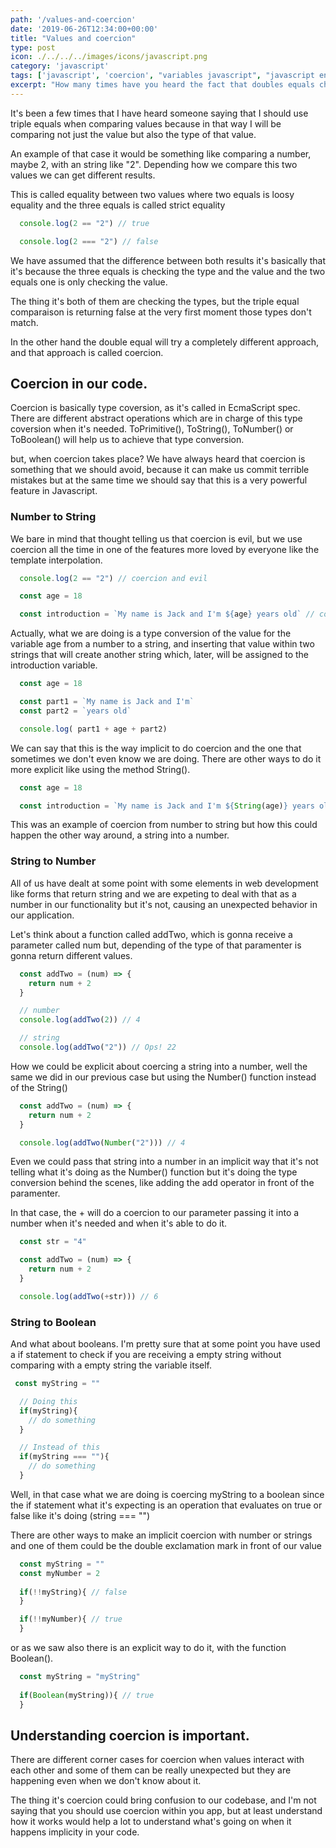```yaml
---
path: '/values-and-coercion'
date: '2019-06-26T12:34:00+00:00'
title: "Values and coercion"
type: post
icon: ./../../../images/icons/javascript.png
category: 'javascript'
tags: ['javascript', 'coercion', "variables javascript", "javascript engine", "javascript values"]
excerpt: "How many times have you heard the fact that doubles equals check the value but not the type while three equals check both"
---
```


It's been a few times that I have heard someone saying that I should use triple equals when comparing values because in that way I will be comparing not just the value but also the type of that value.

An example of that case it would be something like comparing a number, maybe 2, with an string like "2". Depending how we compare this two values we can get different results.

This is called equality between two values where two equals is loosy equality and the three equals is called strict equality

```javascript
  console.log(2 == "2") // true

  console.log(2 === "2") // false 
```

We have assumed that the difference between both results it's basically that it's because the three equals is checking the type and the value and the two equals one is only checking the value. 

The thing it's both of them are checking the types, but the triple equal comparaison is returning false at the very first moment those types don't match.

In the other hand the double equal will try a completely different approach, and that approach is called coercion.

## Coercion in our code.

Coercion is basically type coversion, as it's called in EcmaScript spec. There are different abstract operations which are in charge of this type coversion when it's needed. ToPrimitive(), ToString(), ToNumber() or ToBoolean() will help us to achieve that type conversion.  

but, when coercion takes place? We have always heard that coercion is something that we should avoid, because it can make us commit terrible mistakes but at the same time we should say that this is a very powerful feature in Javascript.

### Number to String

We bare in mind that thought telling us that coercion is evil, but we use coercion all the time in one of the features more loved by everyone like the template interpolation.

```javascript
  console.log(2 == "2") // coercion and evil

  const age = 18

  const introduction = `My name is Jack and I'm ${age} years old` // coercion but great
```

Actually, what we are doing is a type conversion of the value for the variable age from a number to a string, and inserting that value within two strings that will create another string which, later, will be assigned to the introduction variable.

```javascript
  const age = 18

  const part1 = `My name is Jack and I'm`
  const part2 = `years old`

  console.log( part1 + age + part2)
```

We can say that this is the way implicit to do coercion and the one that sometimes we don't even know we are doing. There are other ways to do it more explicit like using the method String().

```javascript
  const age = 18

  const introduction = `My name is Jack and I'm ${String(age)} years old` 
```

This was an example of coercion from number to string but how this could happen the other way around, a string into a number.

### String to Number 

All of us have dealt at some point with some elements in web development like forms that return string and we are expeting to deal with that as a number in our functionality but it's not, causing an unexpected behavior in our application.

Let's think about a function called addTwo, which is gonna receive a parameter called num but, depending of the type of that paramenter is gonna return different values. 

```javascript
  const addTwo = (num) => {
    return num + 2
  }

  // number
  console.log(addTwo(2)) // 4

  // string
  console.log(addTwo("2")) // Ops! 22
```

How we could be explicit about coercing a string into a number, well the same we did in our previous case but using the Number() function instead of the String()

```javascript
  const addTwo = (num) => {
    return num + 2
  }

  console.log(addTwo(Number("2"))) // 4
```

Even we could pass that string into a number in an implicit way that it's not telling what it's doing as the Number() function but it's doing the type conversion behind the scenes, like adding the add operator in front of the paramenter.

In that case, the + will do a coercion to our parameter passing it into a number when it's needed and when it's able to do it. 

```javascript
  const str = "4"

  const addTwo = (num) => {
    return num + 2
  }

  console.log(addTwo(+str))) // 6
```

### String to Boolean

And what about booleans. I'm pretty sure that at some point you have used a if statement to check if you are receiving a empty string without comparing with a empty string the variable itself.

```javascript
 const myString = ""

  // Doing this 
  if(myString){
    // do something
  }

  // Instead of this
  if(myString === ""){
    // do something
  }
```

Well, in that case what we are doing is coercing myString to a boolean since the if statement what it's expecting is an operation that evaluates on true or false like it's doing (string === "")

There are other ways to make an implicit coercion with number or strings and one of them could be the double exclamation mark in front of our value

```javascript
  const myString = ""
  const myNumber = 2
  
  if(!!myString){ // false
  }

  if(!!myNumber){ // true    
  }
```

or as we saw also there is an explicit way to do it, with the function Boolean().

```javascript
  const myString = "myString"
  
  if(Boolean(myString)){ // true
  }
```

## Understanding coercion is important.

There are different corner cases for coercion when values interact with each other and some of them can be really unexpected but they are happening even when we don't know about it.

The thing it's coercion could bring confusion to our codebase, and I'm not saying that you should use coercion within you app, but at least understand how it works would help a lot to understand what's going on when it happens implicity in your code.

